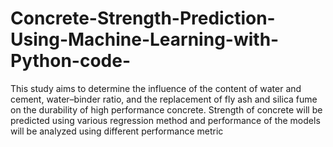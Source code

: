 # Concrete-Strength-Prediction-Using-Machine-Learning-with-Python-code-
This study aims to determine the influence of the content of water and cement, water–binder ratio, and the replacement of fly ash and silica fume on the durability of high performance concrete. Strength of concrete will be predicted using various regression method and performance of the models will be analyzed using different performance metric

